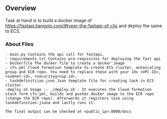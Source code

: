 ## Overview

Task at hand is to build a docker image of https://fastapi.tiangolo.com/#typer-the-fastapi-of-clis and deploy the same to ECS.


### About Files
    - main.py Contains the api call for fastapi.
    - requirements.txt Contains pre-requisites for deploying the fast api
    - Dockerfile The docker file to create a docker image
    - cfn.yml Cloud formation template to create ECS cluster, autoscaling group and ECR repo. You need to replace these with your ids <VPC-ID>, <subnet-id>, <securitygroup-id>.
    - taskdefinitiion.json Json template file for creating task in ECS cluster.
    -deploy.sh Usage :- ./deploy.sh . It executes the Cloud formation stack form cfn.yml, builds and pushes docker image to the ECR repo (change the ECR repo). Afterwards it registers task using taskdefinition.jsona and lastly runs it.

    The final output can be checked at <public_ip>:8000/docs 

